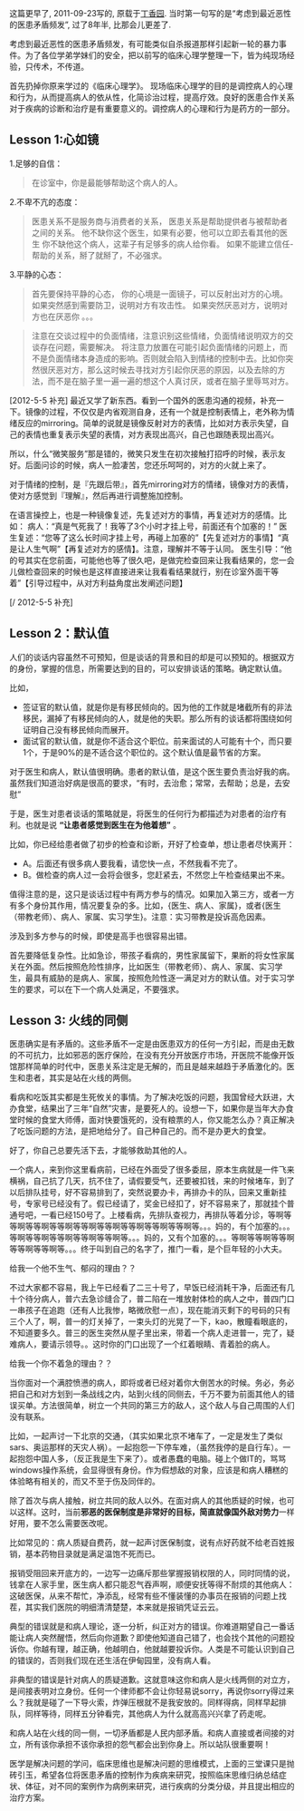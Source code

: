 <!--
.. title: 现场临床心理学
.. slug: clinical_psychology_in_field
.. date: 2019-12-28 12:00 UTC+08:00
.. tags: 
.. category: 
.. link:
.. description:
.. type: text
-->

这篇更早了, 2011-09-23写的, 原载于[丁香园](http://www.dxy.cn/bbs/topic/21164441). 当时第一句写的是“考虑到最近恶性的医患矛盾频发”, 过了8年半, 比那会儿更差了.

考虑到最近恶性的医患矛盾频发，有可能类似自杀报道那样引起新一轮的暴力事件。为了各位学弟学妹们的安全，把以前写的临床心理学整理一下，皆为纯现场经验，只传术，不传道。

<!-- TEASER_END -->

首先扔掉你原来学过的《临床心理学》。
现场临床心理学的目的是调控病人的心理和行为，从而提高病人的依从性，化简诊治过程，提高疗效。良好的医患合作关系对于疾病的诊断和治疗是有重要意义的。调控病人的心理和行为是药方的一部分。

## Lesson 1:心如镜

1.足够的自信：
>在诊室中，你是最能够帮助这个病人的人。

2.不卑不亢的态度：
>医患关系不是服务商与消费者的关系，
医患关系是帮助提供者与被帮助者之间的关系。
他不缺你这个医生，如果有必要，他可以立即去看其他的医生
你不缺他这个病人，这辈子有足够多的病人给你看。
如果不能建立信任-帮助的关系，掰了就掰了，不必强求。

3.平静的心态：
>首先要保持平静的心态，
你的心境是一面镜子，可以反射出对方的心境。
如果突然感到需要防卫，说明对方有攻击性。
如果突然厌恶对方，说明对方也在厌恶你
。。。

>注意在交谈过程中的负面情绪，注意识别这些情绪，负面情绪说明双方的交谈存在问题，需要解决。
将注意力放置在可能引起负面情绪的问题上，而不是负面情绪本身造成的影响。否则就会陷入到情绪的控制中去。比如你突然很厌恶对方，那么这时候去寻找对方引起你厌恶的原因，以及去除的方法，而不是在脑子里一遍一遍的想这个人真讨厌，或者在脑子里辱骂对方。

[2012-5-5 补充]
最近又学了新东西。看到一个国外的医患沟通的视频，补充一下。镜像的过程，不仅仅是内省观测自身，还有一个就是控制表情上，老外称为情绪反应的mirroring。简单的说就是镜像反射对方的表情，比如对方表示失望，自己的表情也重复表示失望的表情，对方表现出高兴，自己也跟随表现出高兴。

所以，什么“微笑服务”那是错的，微笑只发生在初次接触打招呼的时候，表示友好。后面问诊的时候，病人一脸凄苦，您还乐呵呵的，对方的火就上来了。

对于情绪的控制，是『先跟后带』，首先mirroring对方的情绪，镜像对方的表情，使对方感觉到『理解』，然后再进行调整施加控制。

在语言操控上，也是一种镜像复述，先复述对方的事情，再复述对方的感情。比如：
病人：“真是气死我了！我等了3个小时才挂上号，前面还有个加塞的！”
医生复述：“您等了这么长时间才挂上号，再碰上加塞的”【先复述对方的事情】“真是让人生气啊”【再复述对方的感情】。注意，理解并不等于认同。
医生引导：“他的号其实在您前面，可能他也等了很久吧，是做完检查回来让我看结果的，您一会儿做检查回来的时候也是这样直接进来让我看看结果就行，别在诊室外面干等着”【引导过程中，从对方利益角度出发阐述问题】

[/ 2012-5-5 补充]


## Lesson 2：默认值

人们的谈话内容虽然不可预知，但是谈话的背景和目的却是可以预知的。根据双方的身份，掌握的信息，所需要达到的目的，可以安排谈话的策略。确定默认值。

比如，

* 签证官的默认值，就是你是有移民倾向的。因为他的工作就是堵截所有的非法移民，漏掉了有移民倾向的人，就是他的失职。那么所有的谈话都将围绕如何证明自己没有移民倾向而展开。
* 面试官的默认值，就是你不适合这个职位。前来面试的人可能有十个，而只要1个，于是90%的是不适合这个职位的。这个默认值是最节省的方案。

对于医生和病人，默认值很明确。患者的默认值，是这个医生要负责治好我的病。虽然我们知道治好病是很高的要求，“有时，去治愈；常常，去帮助；总是，去安慰”

于是，医生对患者谈话的策略就是，将医生的任何行为都描述为对患者的治疗有利。也就是说 **“让患者感觉到医生在为他着想”** 。

比如，你已经给患者做了初步的检查和诊断，开好了检查单，想让患者尽快离开：

* A。后面还有很多病人要我看，请您快一点，不然我看不完了。
* B。做检查的病人过一会将会很多，您赶紧去，不然您上午检查结果出不来。

值得注意的是，这只是谈话过程中有两方参与的情况。如果加入第三方，或者一方有多个身份其作用，情况要复杂的多。比如，{医生、病人、家属}，或者{医生（带教老师）、病人、家属、实习学生}。注意：实习带教是投诉高危因素。

涉及到多方参与的时候，即使是高手也很容易出错。

首先要降低复杂性。比如急诊，带孩子看病的，男性家属留下，果断的将女性家属关在外面。然后按照危险性排序，比如医生（带教老师）、病人、家属、实习学生，最具有威胁的是病人、家属，按照危险性逐一满足对方的默认值。对于实习学生的要求，可以在下一个病人处满足，不要强求。

## Lesson 3: 火线的同侧

医患确实是有矛盾的。这些矛盾不一定是由医患双方的任何一方引起，而是由无数的不可抗力，比如邪恶的医疗保险，在没有充分开放医疗市场，开医院不能像开饭馆那样简单的时代中，医患关系注定是无解的，而且是越来越趋于矛盾激化的。医生和患者，其实是站在火线的两侧。

看病和吃饭其实都是生死攸关的事情。为了解决吃饭的问题，我国曾经大跃进，大办食堂，结果出了三年“自然”灾害，是要死人的。设想一下，如果你是当年大办食堂时候的食堂大师傅，面对快要饿死的，没有粮票的人，你又能怎么办？真正解决了吃饭问题的方法，是把地给分了。自己种自己的。而不是办更大的食堂。

好了，你自己总要先活下去，才能够救助其他的人。

一个病人，来到你这里看病前，已经在外面受了很多委屈，原本生病就是一件飞来横祸，自己抗了几天，抗不住了，请假要受气，还要被扣钱，来的时候堵车，到了以后排队挂号，好不容易排到了，突然说要办卡，再排办卡的队，回来又重新挂号，专家号已经没有了。假已经请了，奖金已经扣了，好不容易来了，那就挂个普通号吧，一看已经150号了。上楼看病，先排队查视力，再排队等着分诊，等啊等等啊等等啊等等啊等等啊等等啊等等啊等等啊等等啊等。。。妈的，有个加塞的。。。等啊等等啊等等啊等等啊等等啊等。。。妈的，又有个加塞的。。。等啊等等啊等等啊等等啊等等啊等。。。终于叫到自己的名字了，推门一看，是个巨年轻的小大夫。

给我一个他不生气、郁闷的理由？？

不过大家都不容易，我上午已经看了二三十号了，早饭已经消耗干净，后面还有几十个待分病人，普六去急诊缝合了，普二陷在一堆放射体检的病人之中，普四门口一串孩子在追跑（还有人比我惨，略微欣慰一点），现在能消灭剩下的号码的只有三个人了，啊，普一的灯关掉了，一束头灯的光晃了一下，kao，散瞳看眼底的，不知道要多久。普三的医生突然从屋子里出来，带着一个病人走进普一，完了，疑难病人，要请示领导。。这时你的门口出现了一个红着眼睛、青着脸的病人。

给我一个你不着急的理由？？

当你面对一个满腔愤懑的病人，即将或者已经对着你大倒苦水的时候。务必，务必把自己和对方划到一条战线之内，站到火线的同侧去，千万不要为前面其他人的错误买单。方法很简单，树立一个共同的第三方的敌人，这个敌人与自己周围的人们没有联系。

比如，一起声讨一下北京的交通，（其实如果北京不堵车了，一定是发生了类似sars、奥运那样的天灾人祸）。一起抱怨一下停车难，（虽然我停的是自行车）。一起抱怨中国人多，（反正我是生下来了）。或者愚蠢的电脑。碰上个做IT的，骂骂windows操作系统，会显得很有身份。作为假想敌的对象，应该是和病人糟糕的体验略有相关的，而又不至于伤及同伴的。

除了首次与病人接触，树立共同的敌人以外。在面对病人的其他质疑的时候，也可以这样。这时，当前**邪恶的医保制度是非常好的目标，简直就像国外敌对势力**一样好用，要不怎么需要医改呢。

比如常见的：病人质疑自费药，就一起声讨医保制度，说有点好药就不给老百姓报销，基本药物目录就是满足温饱不死而已。

报销受阻回来开底方的，一边写一边痛斥那些掌握报销权限的人，同时同情的说，钱拿在人家手里，医生病人都只能忍气吞声啊，顺便安抚等得不耐烦的其他病人：这破医保，从来不帮忙，净添乱，经常有些不懂装懂的办事员在报销的问题上找茬，其实我们医院的明细清清楚楚，本来就是报销凭证云云。

典型的错误就是和病人理论，逐一分析，纠正对方的错误。你难道期望自己一番话能让病人突然醒悟，然后向你道歉？即使他知道自己错了，也会找个其他的问题投诉你。你越有理，越正确，他越明白，他就越要投诉你。人类是不可能认识到自己的错误的，否则我们现在还生活在伊甸园里，没有病人看。

非典型的错误是针对病人的质疑道歉。这就意味这你和病人是火线两侧的对立方，是间接表明对立身份。任何一个律师都不会让你轻易说sorry，再说你sorry得过来么？我就是碰了一下导火索，炸弹压根就不是我安放的。同样得病，同样早起排队，同样等待，同样五分钟看完，其他病人为什么就高高兴兴拿了药走呢。

和病人站在火线的同一侧，一切矛盾都是人民内部矛盾。和病人直接或者间接的对立，所有该你承担不该你承担的怨气都会出到你身上。所以站队很重要啊！

医学是解决问题的学问，临床思维也是解决问题的思维模式，上面的三堂课只是抛砖引玉，希望各位将医患矛盾的控制作为疾病来研究，按照临床思维归纳总结症状、体征，对不同的案例作为病例来研究，进行疾病的分类分级，并且提出相应的治疗方案。